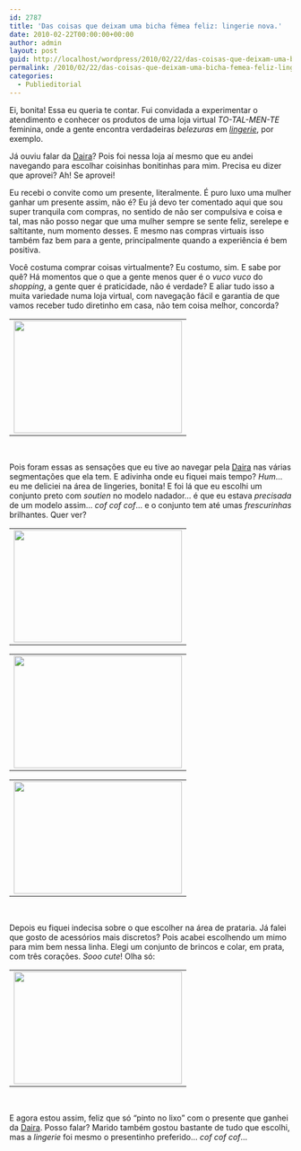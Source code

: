 ```yaml
---
id: 2787
title: 'Das coisas que deixam uma bicha fêmea feliz: lingerie nova.'
date: 2010-02-22T00:00:00+00:00
author: admin
layout: post
guid: http://localhost/wordpress/2010/02/22/das-coisas-que-deixam-uma-bicha-femea-feliz-lingerie-nova/
permalink: /2010/02/22/das-coisas-que-deixam-uma-bicha-femea-feliz-lingerie-nova/
categories:
  - Publieditorial
---
```

Ei, bonita! Essa eu queria te contar. Fui convidada a experimentar o atendimento e conhecer os produtos de uma loja virtual _TO-TAL-MEN-TE_ feminina, onde a gente encontra verdadeiras _belezuras_ em _<a href="http://www.daira.com.br/" target="_blank">lingerie</a>_, por exemplo.

Já ouviu falar da <a href="http://www.daira.com.br/" target="_blank">Daira</a>? Pois foi nessa loja aí mesmo que eu andei navegando para escolhar coisinhas bonitinhas para mim. Precisa eu dizer que aprovei? Ah! Se aprovei!

<!--more-->

Eu recebi o convite como um presente, literalmente. É puro luxo uma mulher ganhar um presente assim, não é? Eu já devo ter comentado aqui que sou super tranquila com compras, no sentido de não ser compulsiva e coisa e tal, mas não posso negar que uma mulher sempre se sente feliz, serelepe e saltitante, num momento desses. E mesmo nas compras virtuais isso também faz bem para a gente, principalmente quando a experiência é bem positiva.

Você costuma comprar coisas virtualmente? Eu costumo, sim. E sabe por quê? Há momentos que o que a gente menos quer é o _vuco vuco_ do _shopping_, a gente quer é praticidade, não é verdade? E aliar tudo isso a muita variedade numa loja virtual, com navegação fácil e garantia de que vamos receber tudo diretinho em casa, não tem coisa melhor, concorda?

<table align="center">
  <tr>
    <td>
      <a href="http://www.trololodemulher.com.br/blog/wp-content/uploads/2010/02/Daira.jpg"><img class="aligncenter size-medium wp-image-4289" title="Daira" src="http://www.trololodemulher.com.br/blog/wp-content/uploads/2010/02/Daira-300x200.jpg" alt="" width="300" height="200" /></a>
    </td>
  </tr>
</table>

 

Pois foram essas as sensações que eu tive ao navegar pela <a href="http://www.daira.com.br/" target="_blank">Daira</a> nas várias segmentações que ela tem. E adivinha onde eu fiquei mais tempo? _Hum_… eu me deliciei na área de lingeries, bonita! E foi lá que eu escolhi um conjunto preto com _soutien_ no modelo nadador… é que eu estava _precisada_ de um modelo assim… _cof cof cof_… e o conjunto tem até umas _frescurinhas_ brilhantes. Quer ver?

<table align="center">
  <tr>
    <td>
      <a href="http://www.trololodemulher.com.br/blog/wp-content/uploads/2010/02/soutien.jpg"><img class="aligncenter size-medium wp-image-4291" title="soutien" src="http://www.trololodemulher.com.br/blog/wp-content/uploads/2010/02/soutien-300x200.jpg" alt="" width="300" height="200" /></a>
    </td>
  </tr>
</table>

<table align="center">
  <tr>
    <td>
      <a href="http://www.trololodemulher.com.br/blog/wp-content/uploads/2010/02/soutien-nadador.jpg"><img class="aligncenter size-medium wp-image-4292" title="soutien nadador" src="http://www.trololodemulher.com.br/blog/wp-content/uploads/2010/02/soutien-nadador-300x200.jpg" alt="" width="300" height="200" /></a>
    </td>
  </tr>
</table>

<table align="center">
  <tr>
    <td>
      <img class="aligncenter size-medium wp-image-4290" title="calcinha" src="http://www.trololodemulher.com.br/blog/wp-content/uploads/2010/02/calcinha-300x200.jpg" alt="" width="300" height="200" /><a href="http://www.trololodemulher.com.br/blog/wp-content/uploads/2010/02/soutien-nadador.jpg"></a>
    </td>
  </tr>
</table>

 

Depois eu fiquei indecisa sobre o que escolher na área de prataria. Já falei que gosto de acessórios mais discretos? Pois acabei escolhendo um mimo para mim bem nessa linha. Elegi um conjunto de brincos e colar, em prata, com três corações. _Sooo cute_! Olha só:

<table align="center">
  <tr>
    <td>
      <a href="http://www.trololodemulher.com.br/blog/wp-content/uploads/2010/02/conjunto-coracao-prata.jpg"><img class="aligncenter size-medium wp-image-4293" title="conjunto coração prata" src="http://www.trololodemulher.com.br/blog/wp-content/uploads/2010/02/conjunto-coracao-prata-300x200.jpg" alt="" width="300" height="200" /></a>
    </td>
  </tr>
</table>

 

E agora estou assim, feliz que só “pinto no lixo” com o presente que ganhei da <a href="http://www.daira.com.br/" target="_blank">Daira</a>. Posso falar? Marido também gostou bastante de tudo que escolhi, mas a _lingerie_ foi mesmo o presentinho preferido… _cof cof cof_…